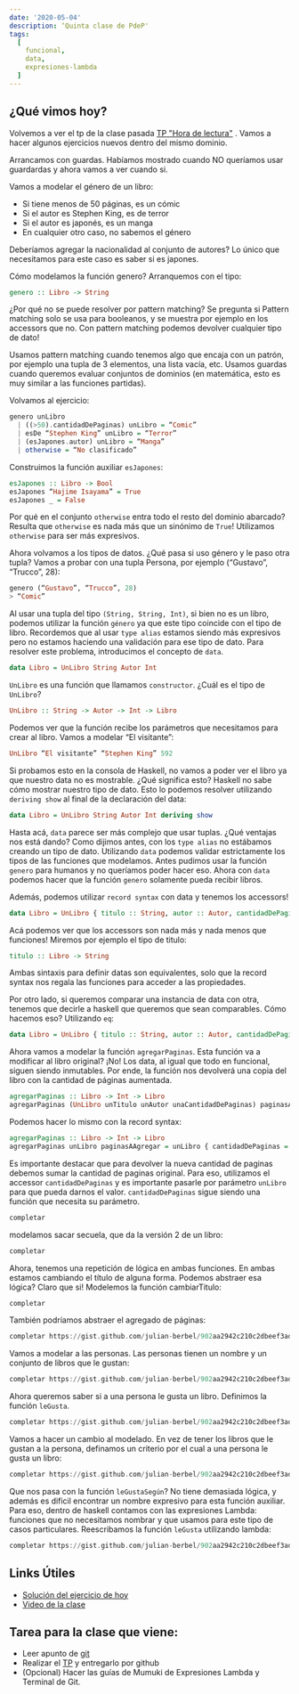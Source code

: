 ```yaml
---
date: '2020-05-04'
description: ‘Quinta clase de PdeP'
tags:
  [
    funcional,
    data,
    expresiones-lambda
  ]
---
```


## ¿Qué vimos hoy?

Volvemos a ver el tp de la clase pasada [TP "Hora de lectura"](https://docs.google.com/document/d/11uYGXvG-TnNhveawDjKD1iSWKW9Qy8PVqlvtHhV58F8/edit) . Vamos a hacer algunos ejercicios nuevos dentro del mismo dominio.

Arrancamos con guardas. Habíamos mostrado cuando NO queríamos usar guardardas y ahora vamos a ver cuando si.

Vamos a modelar el género de un libro:

- Si tiene menos de 50 páginas, es un cómic
- Si el autor es Stephen King, es de terror
- Si el autor es japonés, es un manga
- En cualquier otro caso, no sabemos el género

Deberíamos agregar la nacionalidad al conjunto de autores? Lo único que necesitamos para este caso es saber si es japones. 

Cómo modelamos la función genero? Arranquemos con el tipo: 

```haskell
genero :: Libro -> String
```

¿Por qué no se puede resolver por pattern matching? 
Se pregunta si Pattern matching solo se usa para booleanos, y se muestra por ejemplo en los accessors que no. Con pattern matching podemos devolver cualquier tipo de dato!

Usamos pattern matching cuando tenemos algo que encaja con un patrón, por ejemplo una tupla de 3 elementos, una lista vacía, etc.
Usamos guardas cuando queremos evaluar conjuntos de dominios (en matemática, esto es muy similar a las funciones partidas).

Volvamos al ejercicio:

```haskell
genero unLibro 
  | ((>50).cantidadDePaginas) unLibro = “Comic”
  | esDe “Stephen King” unLibro = “Terror”
  | (esJapones.autor) unLibro = “Manga”
  | otherwise = “No clasificado”
```

Construimos la función auxiliar `esJapones`:

```haskell
esJapones :: Libro -> Bool
esJapones “Hajime Isayama” = True
esJapones _ = False
```

Por qué en el conjunto `otherwise` entra todo el resto del dominio abarcado? Resulta que `otherwise` es nada más que un sinónimo de `True`! Utilizamos `otherwise` para ser más expresivos. 

Ahora volvamos a los tipos de datos. ¿Qué pasa si uso género y le paso otra tupla? Vamos a probar con una tupla Persona, por ejemplo (“Gustavo”, “Trucco”, 28):

```haskell
genero (“Gustavo”, “Trucco”, 28)
> “Comic”
```

Al usar una tupla del tipo `(String, String, Int)`, si bien no es un libro, podemos utilizar la función `género` ya que este tipo coincide con el tipo de libro. Recordemos que al usar `type alias` estamos siendo más expresivos pero no estamos haciendo una validación para ese tipo de dato. Para resolver este problema, introducimos el concepto de `data`.

```haskell
data Libro = UnLibro String Autor Int
```
`UnLibro` es una función que llamamos `constructor`. ¿Cuál es el tipo de `UnLibro`?

```haskell
UnLibro :: String -> Autor -> Int -> Libro
```

Podemos ver que la función recibe los parámetros que necesitamos para crear al libro. Vamos a modelar “El visitante”:

```haskell
UnLibro “El visitante” “Stephen King” 592
```
Si probamos esto en la consola de Haskell, no vamos a poder ver el libro ya que nuestro data no es mostrable. ¿Qué significa esto? Haskell no sabe cómo mostrar nuestro tipo de dato. Esto lo podemos resolver utilizando `deriving show` al final de la declaración del data:

```haskell
data Libro = UnLibro String Autor Int deriving show
```

Hasta acá, `data` parece ser más complejo que usar tuplas. ¿Qué ventajas nos está dando? Como dijimos antes, con los `type alias` no estábamos creando un tipo de dato. Utilizando `data` podemos validar estrictamente los tipos de las funciones que modelamos. Antes pudimos usar la función `genero` para humanos y no queríamos poder hacer eso. Ahora con `data` podemos hacer que la función `genero` solamente pueda recibir libros.

Además, podemos utilizar `record syntax` con data y tenemos los accessors!

```haskell
data Libro = UnLibro { titulo :: String, autor :: Autor, cantidadDePaginas :: Int } deriving show
```

Acá podemos ver que los accessors son nada más y nada menos que funciones! Miremos por ejemplo el tipo de titulo:

```haskell
titulo :: Libro -> String
```

Ambas sintaxis para definir datas son equivalentes, solo que la record syntax nos regala las funciones para acceder a las propiedades.

Por otro lado, si queremos comparar una instancia de data con otra, tenemos que decirle a haskell que queremos que sean comparables. Cómo hacemos eso? Utilizando `eq`:

```haskell
data Libro = UnLibro { titulo :: String, autor :: Autor, cantidadDePaginas :: Int } deriving (show, eq)
```

Ahora vamos a modelar la función `agregarPaginas`. Esta función va a modificar al libro original? ¡No! Los data, al igual que todo en funcional, siguen siendo inmutables. Por ende, la función nos devolverá una copia del libro con la cantidad de páginas aumentada.

```haskell
agregarPaginas :: Libro -> Int -> Libro
agregarPaginas (UnLibro unTitulo unAutor unaCantidadDePaginas) paginasAAgregar = UnLibro unTitulo unAutor (unaCantidadDePaginas + paginasAAgregar)
```

Podemos hacer lo mismo con la record syntax:

```haskell
agregarPaginas :: Libro -> Int -> Libro
agregarPaginas unLibro paginasAAgregar = unLibro { cantidadDePaginas = cantidadDePaginas unLibro +  paginasAAgregar}
```

Es importante destacar que para devolver la nueva cantidad de paginas debemos sumar la cantidad de paginas original. Para eso, utilizamos el accessor `cantidadDePaginas` y es importante pasarle por parámetro `unLibro` para que pueda darnos el valor. `cantidadDePaginas` sigue siendo una función que necesita su parámetro.

```haskell
completar
```

modelamos sacar secuela, que da la versión 2 de un libro:

```haskell
completar
```

Ahora, tenemos una repetición de lógica en ambas funciones. En ambas estamos cambiando el título de alguna forma. Podemos abstraer esa lógica? Claro que si! Modelemos la función cambiarTitulo:

```haskell
completar
```

También podríamos abstraer el agregado de páginas:

```haskell
completar https://gist.github.com/julian-berbel/902aa2942c210c2dbeef3adcf9ec147b
```


Vamos a modelar a las personas. Las personas tienen un nombre y un conjunto de libros que le gustan:

```haskell
completar https://gist.github.com/julian-berbel/902aa2942c210c2dbeef3adcf9ec147b
```

Ahora queremos saber si a una persona le gusta un libro. Definimos la función `leGusta`.

```haskell
completar https://gist.github.com/julian-berbel/902aa2942c210c2dbeef3adcf9ec147b
```

Vamos a hacer un cambio al modelado. En vez de tener los libros que le gustan a la persona, definamos un criterio por el cual a una persona le gusta un libro:

```haskell
completar https://gist.github.com/julian-berbel/902aa2942c210c2dbeef3adcf9ec147b
```

Que nos pasa con la función `leGustaSegún`? No tiene demasiada lógica, y además es dificil encontrar un nombre expresivo para esta función auxiliar. Para eso, dentro de haskell contamos con las expresiones Lambda: funciones que no necesitamos nombrar y que usamos para este tipo de casos particulares. Reescribamos la función `leGusta` utilizando lambda: 

```haskell
completar https://gist.github.com/julian-berbel/902aa2942c210c2dbeef3adcf9ec147b
```

## Links Útiles

- [Solución del ejercicio de hoy](https://gist.github.com/julian-berbel/902aa2942c210c2dbeef3adcf9ec147b)
- [Video de la clase](completar)
 
## Tarea para la clase que viene:

- Leer apunto de [git](completar)
- Realizar el [TP](https://docs.google.com/document/d/1--4XJTZqk49fEXxwGJjoQwoc_MfNAymheY-BJ2IRS40/) y entregarlo por github
- (Opcional) Hacer las guías de Mumuki de Expresiones Lambda y Terminal de Git.
